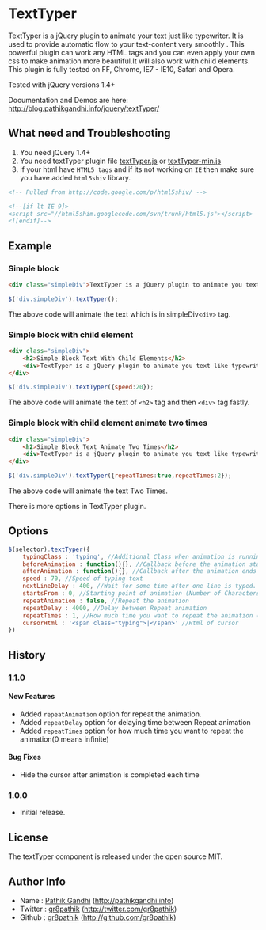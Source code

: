TextTyper
=========

TextTyper is a jQuery plugin to animate your text just like typewriter. It is used to provide automatic flow to your text-content very smoothly . This powerful plugin can work any HTML tags and you can even apply your own css to make  animation more beautiful.It will  also work with  child elements. This plugin is fully tested on FF, Chrome, IE7 - IE10, Safari and Opera.

Tested with jQuery versions 1.4+

Documentation and Demos are here: http://blog.pathikgandhi.info/jquery/textTyper/

## What need and Troubleshooting

1. You need jQuery 1.4+ 
2. You need textTyper plugin file [textTyper.js](https://github.com/gr8pathik/jquery-texttyper/blob/master/js/textTyper.js) or [textTyper-min.js](https://github.com/gr8pathik/jquery-texttyper/blob/master/js/textTyper-min.js)
3. If your html have ```HTML5 tags``` and if its not working on ```IE``` then make sure you have added ```html5shiv``` library.

```html
<!-- Pulled from http://code.google.com/p/html5shiv/ -->

<!--[if lt IE 9]>
<script src="//html5shim.googlecode.com/svn/trunk/html5.js"></script>
<![endif]-->
```

## Example
### Simple block
```html
<div class="simpleDiv">TextTyper is a jQuery plugin to animate you text like typewriter.</div>
```
```javascript
$('div.simpleDiv').textTyper();
```
The above code will animate the text which is in simpleDiv```<div>``` tag.

### Simple block with child element
```html
<div class="simpleDiv">
	<h2>Simple Block Text With Child Elements</h2>
	<div>TextTyper is a jQuery plugin to animate you text like typewriter.</div>
</div>
```
```javascript
$('div.simpleDiv').textTyper({speed:20});
```
The above code will animate the text of ```<h2>``` tag and then ```<div>``` tag fastly.

### Simple block with child element animate two times
```html
<div class="simpleDiv">
	<h2>Simple Block Text Animate Two Times</h2>
	<div>TextTyper is a jQuery plugin to animate you text like typewriter.</div>
</div>
```
```javascript
$('div.simpleDiv').textTyper({repeatTimes:true,repeatTimes:2});
```
The above code will animate the text Two Times.

There is more options in TextTyper plugin.
## Options
```javascript
$(selector).textTyper({
	typingClass : 'typing', //Additional Class when animation is running
	beforeAnimation : function(){}, //Callback before the animation starts
	afterAnimation : function(){}, //Callback after the animation ends
	speed : 70, //Speed of typing text
	nextLineDelay : 400, //Wait for some time after one line is typed.
	startsFrom : 0, //Starting point of animation (Number of Characters)
	repeatAnimation : false, //Repeat the animation
	repeatDelay : 4000, //Delay between Repeat animation
	repeatTimes : 1, //How much time you want to repeat the animation (0 means infinite)
	cursorHtml : '<span class="typing">|</span>' //Html of cursor
})
```

## History

### 1.1.0

#### New Features
* Added `repeatAnimation` option for repeat the animation.
* Added `repeatDelay` option for delaying time between Repeat animation
* Added `repeatTimes` option for how much time you want to repeat the animation(0 means infinite)

#### Bug Fixes
* Hide the cursor after animation is completed each time

### 1.0.0
* Initial release.

## License
The textTyper component is released under the open source MIT.

## Author Info
* Name : [Pathik Gandhi](http://pathikgandhi.info) (http://pathikgandhi.info)
* Twitter : [gr8pathik](http://twitter.com/gr8pathik) (http://twitter.com/gr8pathik)
* Github : [gr8pathik](http://github.com/gr8pathik) (http://github.com/gr8pathik)